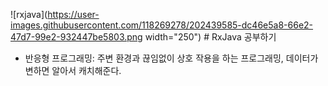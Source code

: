 ![rxjava](https://user-images.githubusercontent.com/118269278/202439585-dc46e5a8-66e2-47d7-99e2-932447be5803.png width="250") # RxJava 공부하기
- 반응형 프로그래밍: 주변 환경과 끊임없이 상호 작용을 하는 프로그래밍, 데이터가 변하면 알아서 캐치해준다.
